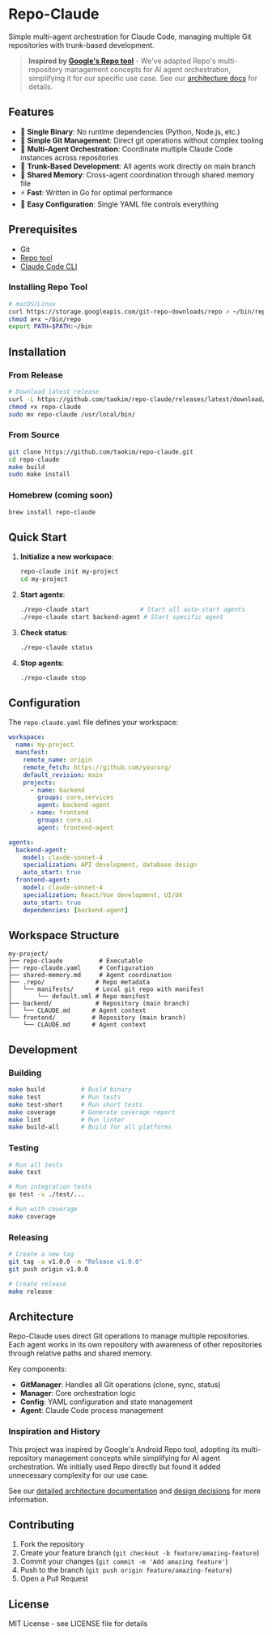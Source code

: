 # Repo-Claude

Simple multi-agent orchestration for Claude Code, managing multiple Git repositories with trunk-based development.

> **Inspired by [Google's Repo tool](https://gerrit.googlesource.com/git-repo/)** - We've adapted Repo's multi-repository management concepts for AI agent orchestration, simplifying it for our specific use case. See our [architecture docs](docs/architecture.md) for details.

## Features

- 🚀 **Single Binary**: No runtime dependencies (Python, Node.js, etc.)
- 🔧 **Simple Git Management**: Direct git operations without complex tooling
- 🤖 **Multi-Agent Orchestration**: Coordinate multiple Claude Code instances across repositories
- 🌳 **Trunk-Based Development**: All agents work directly on main branch
- 📝 **Shared Memory**: Cross-agent coordination through shared memory file
- ⚡ **Fast**: Written in Go for optimal performance
- 🎯 **Easy Configuration**: Single YAML file controls everything

## Prerequisites

- Git
- [Repo tool](https://gerrit.googlesource.com/git-repo/)
- [Claude Code CLI](https://claude.ai/code)

### Installing Repo Tool

```bash
# macOS/Linux
curl https://storage.googleapis.com/git-repo-downloads/repo > ~/bin/repo
chmod a+x ~/bin/repo
export PATH=$PATH:~/bin
```

## Installation

### From Release

```bash
# Download latest release
curl -L https://github.com/taokim/repo-claude/releases/latest/download/repo-claude_$(uname -s)_$(uname -m).tar.gz | tar xz
chmod +x repo-claude
sudo mv repo-claude /usr/local/bin/
```

### From Source

```bash
git clone https://github.com/taokim/repo-claude.git
cd repo-claude
make build
sudo make install
```

### Homebrew (coming soon)

```bash
brew install repo-claude
```

## Quick Start

1. **Initialize a new workspace**:
   ```bash
   repo-claude init my-project
   cd my-project
   ```

2. **Start agents**:
   ```bash
   ./repo-claude start              # Start all auto-start agents
   ./repo-claude start backend-agent # Start specific agent
   ```

3. **Check status**:
   ```bash
   ./repo-claude status
   ```

4. **Stop agents**:
   ```bash
   ./repo-claude stop
   ```

## Configuration

The `repo-claude.yaml` file defines your workspace:

```yaml
workspace:
  name: my-project
  manifest:
    remote_name: origin
    remote_fetch: https://github.com/yourorg/
    default_revision: main
    projects:
      - name: backend
        groups: core,services
        agent: backend-agent
      - name: frontend
        groups: core,ui
        agent: frontend-agent

agents:
  backend-agent:
    model: claude-sonnet-4
    specialization: API development, database design
    auto_start: true
  frontend-agent:
    model: claude-sonnet-4
    specialization: React/Vue development, UI/UX
    auto_start: true
    dependencies: [backend-agent]
```

## Workspace Structure

```
my-project/
├── repo-claude          # Executable
├── repo-claude.yaml     # Configuration
├── shared-memory.md     # Agent coordination
├── .repo/              # Repo metadata
│   └── manifests/      # Local git repo with manifest
│       └── default.xml # Repo manifest
├── backend/            # Repository (main branch)
│   └── CLAUDE.md      # Agent context
└── frontend/          # Repository (main branch)
    └── CLAUDE.md      # Agent context
```

## Development

### Building

```bash
make build          # Build binary
make test           # Run tests
make test-short     # Run short tests
make coverage       # Generate coverage report
make lint           # Run linter
make build-all      # Build for all platforms
```

### Testing

```bash
# Run all tests
make test

# Run integration tests
go test -v ./test/...

# Run with coverage
make coverage
```

### Releasing

```bash
# Create a new tag
git tag -a v1.0.0 -m "Release v1.0.0"
git push origin v1.0.0

# Create release
make release
```

## Architecture

Repo-Claude uses direct Git operations to manage multiple repositories. Each agent works in its own repository with awareness of other repositories through relative paths and shared memory.

Key components:
- **GitManager**: Handles all Git operations (clone, sync, status)
- **Manager**: Core orchestration logic
- **Config**: YAML configuration and state management
- **Agent**: Claude Code process management

### Inspiration and History

This project was inspired by Google's Android Repo tool, adopting its multi-repository management concepts while simplifying for AI agent orchestration. We initially used Repo directly but found it added unnecessary complexity for our use case.

See our [detailed architecture documentation](docs/architecture.md) and [design decisions](docs/adr/) for more information.

## Contributing

1. Fork the repository
2. Create your feature branch (`git checkout -b feature/amazing-feature`)
3. Commit your changes (`git commit -m 'Add amazing feature'`)
4. Push to the branch (`git push origin feature/amazing-feature`)
5. Open a Pull Request

## License

MIT License - see LICENSE file for details